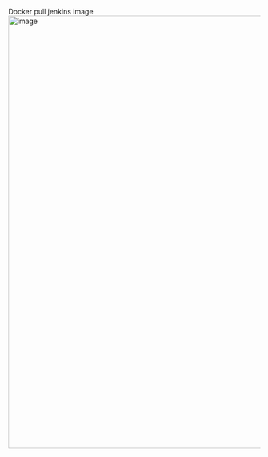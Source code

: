 
Docker pull jenkins image
<img width="865" alt="image" src="https://github.com/user-attachments/assets/8be648ad-ec7e-4572-aa55-facec2fe5484" />
